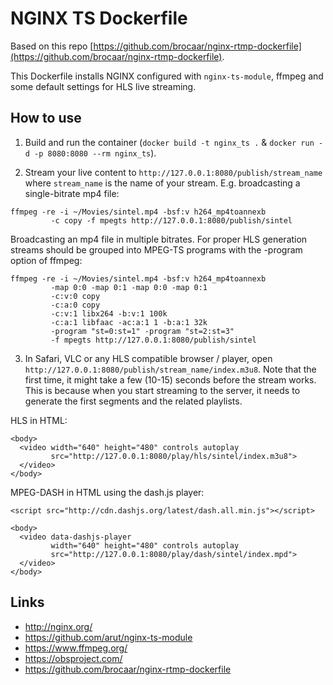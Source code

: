 NGINX TS Dockerfile
=====================

Based on this repo [https://github.com/brocaar/nginx-rtmp-dockerfile](https://github.com/brocaar/nginx-rtmp-dockerfile).

This Dockerfile installs NGINX configured with `nginx-ts-module`, ffmpeg
and some default settings for HLS live streaming.

How to use
----------

1. Build and run the container (`docker build -t nginx_ts .` &
   `docker run -d -p 8080:8080 --rm nginx_ts`).

2. Stream your live content to `http://127.0.0.1:8080/publish/stream_name` where
   `stream_name` is the name of your stream. E.g. broadcasting a single-bitrate mp4 file:
```
ffmpeg -re -i ~/Movies/sintel.mp4 -bsf:v h264_mp4toannexb
         -c copy -f mpegts http://127.0.0.1:8080/publish/sintel
```
Broadcasting an mp4 file in multiple bitrates. For proper HLS generation streams should be grouped into MPEG-TS programs with the -program option of ffmpeg:
```
ffmpeg -re -i ~/Movies/sintel.mp4 -bsf:v h264_mp4toannexb
         -map 0:0 -map 0:1 -map 0:0 -map 0:1
         -c:v:0 copy
         -c:a:0 copy
         -c:v:1 libx264 -b:v:1 100k
         -c:a:1 libfaac -ac:a:1 1 -b:a:1 32k
         -program "st=0:st=1" -program "st=2:st=3"
         -f mpegts http://127.0.0.1:8080/publish/sintel
```

3. In Safari, VLC or any HLS compatible browser / player, open
   `http://127.0.0.1:8080/publish/stream_name/index.m3u8`. Note that the first time,
   it might take a few (10-15) seconds before the stream works. This is because
   when you start streaming to the server, it needs to generate the first
   segments and the related playlists.

HLS in HTML:

```
<body>
  <video width="640" height="480" controls autoplay
         src="http://127.0.0.1:8080/play/hls/sintel/index.m3u8">
  </video>
</body>
```

MPEG-DASH in HTML using the dash.js player:

```
<script src="http://cdn.dashjs.org/latest/dash.all.min.js"></script>

<body>
  <video data-dashjs-player
         width="640" height="480" controls autoplay
         src="http://127.0.0.1:8080/play/dash/sintel/index.mpd">
  </video>
</body>
```


Links
-----

* http://nginx.org/
* https://github.com/arut/nginx-ts-module
* https://www.ffmpeg.org/
* https://obsproject.com/
* https://github.com/brocaar/nginx-rtmp-dockerfile
